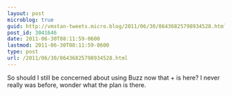 ```yaml
---
layout: post
microblog: true
guid: http://vmstan-tweets.micro.blog/2011/06/30/86436825798934528.html
post_id: 3041646
date: 2011-06-30T08:11:59-0600
lastmod: 2011-06-30T08:11:59-0600
type: post
url: /2011/06/30/86436825798934528.html
---
```

So should I still be concerned about using Buzz now that + is here? I never really was before, wonder what the plan is there.
